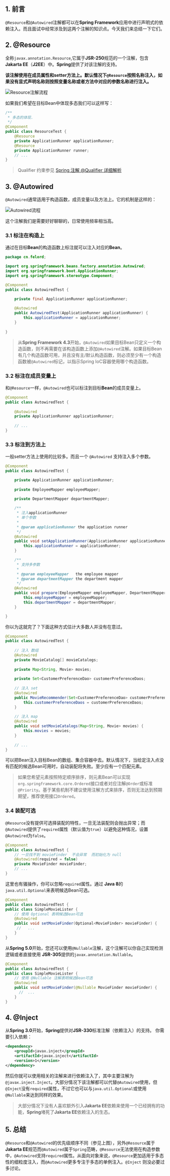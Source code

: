 ## 1. 前言

`@Resource`和`@Autowired`注解都可以在**Spring Framework**应用中进行声明式的依赖注入。而且面试中经常涉及到这两个注解的知识点。今天我们来总结一下它们。

## 2. @Resource

全称`javax.annotation.Resource`,它属于**JSR-250**规范的一个注解，包含**Jakarta EE**（**J2EE**）中。**Spring**提供了对该注解的支持。

**该注解使用在成员属性和setter方法上。默认情况下`@Resource`按照名称注入，如果没有显式声明名称则按照变量名称或者方法中对应的参数名称进行注入。**



![Resource注解流程](https://user-gold-cdn.xitu.io/2020/6/8/17291ffc5b4f28a5?imageView2/0/w/1280/h/960/format/webp/ignore-error/1)



如果我们希望在目标Bean中体现多态我们可以这样写：

```java
/**
 * 多态的体现.
 */
@Component
public class ResourceTest {
    @Resource
    private ApplicationRunner applicationRunner;    
    @Resource
    private ApplicationRunner runner;
    // ...
}
```

> Qualifier 约束参见 [Spring 注解 @Qualifier 详细解析](https://felord.cn/spring-qualifier.html)

## 3. @Autowired

`@Autowired`通常适用于构造函数，成员变量以及方法上。它的机制是这样的：



![Autowired流程](https://user-gold-cdn.xitu.io/2020/6/8/172918772129d803?imageView2/0/w/1280/h/960/format/webp/ignore-error/1)



这个注解我们是需要好好聊聊的，日常使用频率相当高。

### 3.1 标注在构造上

通过在目标**Bean**的构造函数上标注就可以注入对应的**Bean**。

```java
package cn.felord;

import org.springframework.beans.factory.annotation.Autowired;
import org.springframework.boot.ApplicationRunner;
import org.springframework.stereotype.Component;

@Component
public class AutowiredTest {
    
	private final ApplicationRunner applicationRunner;

    @Autowired
    public AutowiredTest(ApplicationRunner applicationRunner) {
        this.applicationRunner = applicationRunner;
    }
    
}
```

> 从**Spring Framework 4.3**开始，`@Autowired`如果目标Bean只定义一个构造函数，则不再需要在该构造函数上添加`@Autowired`注解。如果目标Bean有几个构造函数可用，并且没有主/默认构造函数，则必须至少有一个构造函数被`@Autowired`标记，以指示Spring IoC容器使用哪个构造函数。

### 3.2 标注在成员变量上

和`@Resource`一样，`@Autowired`也可以标注到目标**Bean**的成员变量上。

```java
@Component
public class AutowiredTest {
    
    @Autowired
    private ApplicationRunner applicationRunner;
    
    // ...
}
```

### 3.3 标注到方法上

一般setter方法上使用的比较多。而且一个 `@Autowired` 支持注入多个参数。

```java
@Component
public class AutowiredTest {

    private ApplicationRunner applicationRunner;
    
    private EmployeeMapper employeeMapper;
    
    private DepartmentMapper departmentMapper;

    /**
     * 注入applicationRunner 
     * 单个参数
     * 
     * @param applicationRunner the application runner
     */
    @Autowired
    public void setApplicationRunner(ApplicationRunner applicationRunner) {
        this.applicationRunner = applicationRunner;
    }

    /**
     * 支持多参数
     *
     * @param employeeMapper   the employee mapper
     * @param departmentMapper the department mapper
     */
    @Autowired
    public void prepare(EmployeeMapper employeeMapper, DepartmentMapper departmentMapper) {
        this.employeeMapper = employeeMapper;
        this.departmentMapper = departmentMapper;
    }

}
```

你以为这就完了？下面这种方式估计大多数人并没有在意过。

```java
@Component
public class AutowiredTest {
    
    // 注入 数组
    @Autowired
    private MovieCatalog[] movieCatalogs;
    
    private Map<String, Movie> movies;
    
    private Set<CustomerPreferenceDao> customerPreferenceDaos;
    
    // 注入 set
    @Autowired
    public MovieRecommender(Set<CustomerPreferenceDao> customerPreferenceDaos) {
        this.customerPreferenceDaos = customerPreferenceDaos;
    }
            
    // 注入 map 
    @Autowired
    public void setMovieCatalogs(Map<String, Movie> movies) {
        this.movies = movies;
    }
   
    // ...
}
```

可以把Bean注入目标Bean的数组、集合容器中去。默认情况下，当给定注入点没有匹配的候选Bean可用时，自动装配将失败。至少应有一个匹配元素。

> 如果您希望元素按照特定顺序排序，则元素Bean可以实现`org.springframework.core.Ordered`接口或者对应注解`@Order`或标准`@Priority`。基于某些机制不建议使用注解方式来排序，否则无法达到预期期望，推荐使用接口`Ordered`。

### 3.4 装配可选

`@Resource`没有提供可选择装配的特性，一旦无法装配则会抛出异常；而`@Autowired`提供了`required`属性（默认值为`true`）以避免这种情况，设置`@Autowired`为`false`。

```java
@Component
public class AutowiredTest {
    // 一旦找不到 movieFinder  不会异常  而初始化为 null
    @Autowired(required = false)
    private MovieFinder movieFinder;
    // ...
}
```

这里也有骚操作，你可以忽略`required`属性。通过 **Java 8**的 `java.util.Optional`来表明候选Bean可选。

```java
@Component
public class AutowiredTest {
public class SimpleMovieLister {
    // 使用 Optional 表明候选Bean可选
    @Autowired
    public void setMovieFinder(Optional<MovieFinder> movieFinder) {
     //   ...
    }
}
```

从**Spring 5.0**开始，您还可以使用`@Nullable`注解，这个注解可以你自己实现检测逻辑或者直接使用 **JSR-305**提供的`javax.annotation.Nullable`。

```java
@Component
public class AutowiredTest {
public class SimpleMovieLister {
    // 使用 @Nullable 注解表明候选Bean可选
    @Autowired
    public void setMovieFinder(@Nullable MovieFinder movieFinder) {
      //  ...
    }
}
```

## 4. @Inject

从**Spring 3.0**开始，**Spring**提供对**JSR-330**标准注解（依赖注入）的支持。 你需要引入依赖：

```xml
<dependency>
    <groupId>javax.inject</groupId>
    <artifactId>javax.inject</artifactId>
    <version>1</version>
</dependency>
```

然后你就可以使用相关的注解来进行依赖注入了，其中主要注解为`@javax.inject.Inject`。大部分情况下该注解都可以代替`@Autowired`使用，但`@Inject`没有`required`属性，不过它也可以与`java.util.Optional`或使用`@Nullable`来达到同样的效果。

> 大部分情况下没有人喜欢额外引入**Jakarta EE**依赖来使用一个已经拥有的功能，**Spring**堵死了**Jakarta EE**依赖注入的生态。

## 5. 总结

`@Resource`和`@Autowired`的优先级顺序不同（参见上图），另外`@Resource`属于 **Jakarta EE**规范而`@Autowired`属于`Spring`范畴，`@Resource`无法使用在构造参数中，`@Autowired`支持`required`属性。从面向对象来说，`@Resource`更加适用于多态性的细粒度注入，而`@Autowired`更多专注于多态的单例注入。`@Inject` 则没必要过多讨论。